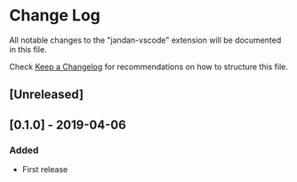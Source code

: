 # Change Log

All notable changes to the "jandan-vscode" extension will be documented in this file.

Check [Keep a Changelog](http://keepachangelog.com/) for recommendations on how to structure this file.

## [Unreleased]

## [0.1.0] - 2019-04-06
### Added
- First release
